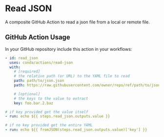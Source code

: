# Read JSON

A composite GitHub Action to read a json file from a local or remote file.

## GitHub Action Usage

In your GitHub repository include this action in your workflows:

```yaml
- id: read_json
  uses: conda/actions/read-json
  with:
    # [required]
    # the relative path (or URL) to the YAML file to read
    path: path/to/json.json
    path: https://raw.githubusercontent.com/owner/repo/ref/path/to/json.json

    # [optional]
    # the keys to the value to extract
    key: foo.bar.2.baz

# if key provided get the value itself
- run: echo ${{ steps.read_json.outputs.value }}

# if no key provided get the entire YAML
- run: echo ${{ fromJSON(steps.read_json.outputs.value)['key'] }}
```
